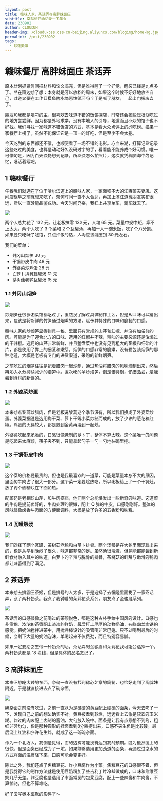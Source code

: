 ```yaml
---
layout: post
title: 赣味人家，茶话弄与高胖妹面庄
subtitle: 突然想开始记录一下美食
date: 230902
author: CLOUDUH
header-img: /cloudu-oss.oss-cn-beijing.aliyuncs.com/blogimg/home-bg.jpg
permalink: /post/230902
tags:
  - 珍馐美馔
---
```


# 赣味餐厅 高胖妹面庄 茶话弄

原本计划抓紧时间把材料和论文搞完，但是难得睡了一个好觉，醒来已经是九点多了。坐在窗边想了想：本身就是可以放松的周末，如果这个时候不好好地放空自己，难道又要在工作日摸鱼防水搞恶性循环吗？于是喊了朋友，一起出门探店去了。

朋友和我都是嘴刁的主，很喜欢去味道不错的饭馆探店，时常还会找些压根没吃过的地方尝尝鲜。因为都是外地求学，没有本地人的引导，地道而且小众的馆子也不好找。我们寻找一家味道不错饭店的方式，基本是看大众点评上的必吃榜。如果一家餐厅上榜了，虽然不能保证它是一顶一的好吃，但是至少不会太差。

今天吃到的东西都还不错，也顺便看了一场不错的电影。心血来潮，打算记录记录这些吃过的美食，也算是动动好久没码过字的手，看看能不能养成个好习惯。唯一可惜的是，因为白天没能想到记录，所以没怎么拍照片，这次就凭着脑海中的记忆，凑活着写吧。

## 1 赣味餐厅

午餐我们就选在了位于哈尔滨道上的赣味人家，一家面积不大的江西菜夫妻店。这间店很早之前就想来吃了，奈何时间一直不太合适，再加上滨江道离朋友实在很远，所以一直没能品鉴成功。今天时间充裕，我扫上共享单车，骑车就去了。

![](../attachment/Pasted%20image%2020230903205314%201.png)

两个人总共花了 132 元，让老板抹零 130 元，人均 65 元。菜量中规中矩，算不上太大，两个人吃了 3 个菜和 2 个瓦罐汤，再加一人一碗米饭，吃了个八分饱。如果是只吃味了吃饱，只点拌饭的话，人均应该能压到 30 元左右。

我们的菜单：

- 井冈山烟笋 30 元
- 干锅带皮牛肉 48 元
- 外婆菜炒鸡蛋 28 元
- 白萝卜排骨瓦罐汤 12 元
- 茶树菇老鸭瓦罐汤 15 元

### 1.1 井冈山烟笋

![](../attachment/Pasted%20image%2020230903210343%201.png)

炒烟笋在很多湘菜馆都吃过了，虽然没了解过具体制作工艺，但是从口味可以猜出来，应该是将新鲜的竹笋通过烟熏的方法，赋予其特殊的口味和脆韧的口感。

赣味人家的炒烟笋显得别具一格，里面只有常规的山芹和红椒，并没有加任何的肉。可能是为了迎合北方的口味，选用的红椒并不辣，辣味的主要来源还是油煸过的干辣椒。选用的山芹非常新鲜，并且整盘菜中也没有见到粗大的茎根和细碎的叶片，都是使用了靠上的细茎和嫩芽。烟笋的口感非常的脆嫩，没有预包装烟笋的那种老道，大概是老板有专门的进货渠道，采购的新鲜烟笋。

之前吃过的烟笋往往是配着腊肉一起炒制，通过热油将腊肉的风味煸制出来，然后再沁入水分持续减少的烟笋中。这次吃的单炒烟笋，倒是很特别，仔细品尝，是能尝到食材的新鲜的。

### 1.2 外婆菜炒蛋

![](../attachment/Pasted%20image%2020230903212057%201.png)

本来想点黎蒿炒腊肉，但是老板说黎蒿这个季节没有，所以我们换成了外婆菜炒蛋。外婆菜据说是选用梅干菜、萝卜干等小菜炒制而成的，放了少许的葱花和红椒。鸡蛋的火候较大，都是煎到金黄再混到一起炒。

外婆菜吃起来脆脆的，口感很像腌制的萝卜丁，整体不算太辣。这个菜唯一的问题是吃起来太麻烦，筷子夹不到，只能拿起勺子一勺一勺地往碗里挖。

### 1.3 干锅带皮牛肉

![](../attachment/Pasted%20image%2020230903210433%201.png)

这个菜的价格是最贵的，但也是我最喜欢的一道菜，可能是菜量本身不大的原因，里面的牛肉占了很大一部分。这个菜一定要趁热吃，所以老板给上了一个干锅灶，放了两个酒精块在下面加热。

配菜还是老相识山芹，和牛肉搭档，他们两个总能焕发出一些新奇的味道。这道菜的牛肉是提前卤好的，牛肉处理的很嫩，配上 Q 弹的牛皮，口感刚刚好。整体的风味很像卤香牛肉面的方便面调料，大概是放了许多的五香粉和味精。

### 1.4 瓦罐煨汤

![](../attachment/Pasted%20image%2020230903210426%201.png)

我们选择了两个瓦罐，茶树菇老鸭和白萝卜排骨。两个汤都是在大瓮里面现取出来的，像是从早到晚闷了很久，味道都非常的足。虽然汤很清澈，但是能都能尝到新鲜食材融入其中的味道。白萝卜的辛辣与脱骨的排骨，茶树菇的鲜甜与嫩滑的鸭肉都让味蕾得到了满足。

## 2 茶话弄

本来想去排霸王茶姬，但是排号的人太多，于是选择了去恒隆里面找了一家茶话弄，点了两杯奶茶。我点了我钟爱的茉莉花茶系列，朋友点了金骏眉系列。

![](../attachment/280781693742642_.pic.jpg)

茶话弄的口感很像之前喝过的茶颜悦色，都是这种古朴手绘中国风的设计。口感也非常像，浓浓的茶香配上淡淡的鲜奶，最后打上厚厚的动物奶油，有些幽兰拿铁的感觉。把奶油搅拌进茶中，用搅拌棒设计的吸管喝非常巴适。只不过喝到最后的时候，会剩下大量的奶油泡沫，单喝起来不仅费劲，而且特别容易腻。

如果一定要给女生带一杯奶茶的话，茶话弄的金骏眉和茉莉花我可能会选择一个。两杯奶茶都是 18 块钱，但是具体的品名忘记了。

## 3 高胖妹面庄

本来不想吃太辣的东西，奈何一直没有找到称心如意的简餐，也恰好走到了高胖妹附近，于是就直接进去点了碗杂面。

![](../attachment/280801693742646_.pic.jpg)

碗杂面之前没有吃过，之前一直以为是硬硬的黄豆配上硬硬的面条，今天去吃了一下，发现自己之前的想法确实不对。黄豆被煮到软烂，远远看上去像是软软的玉米糊。炸过的肉末配上卤制的酱油，大勺放入碗中。面条是让我有点意想不到的，粗细非常均匀，像是那种圆形的挂面煮到8分熟捞出来，口感不夹生但是比较硬。最后浇上红油和少许花生碎，就成了这一碗碗杂面。

作为一个北方人，我倒是觉得，面的选择可能没有达到我的预期。因为虽然面上的很快，但是面条已经成为了一坨。如果能够选用更加劲道的面条，再通过过凉水的方式将面的温度降下来，口感可能会变更好。

除此之外，我们还点了焦糖豆花、炸小豆腐作为小菜。焦糖豆花的口感很不错，但是我觉得它的制作方法就是使用豆奶粉加了些吉利丁片冷却做成的，口味和维维豆奶几乎无差。炸豆腐也是选用了市面常见的包浆豆腐，配上一些辣酱和牛肉酱，不算惊艳，但也不算难吃。

好了去写奥本海默的影评了～
